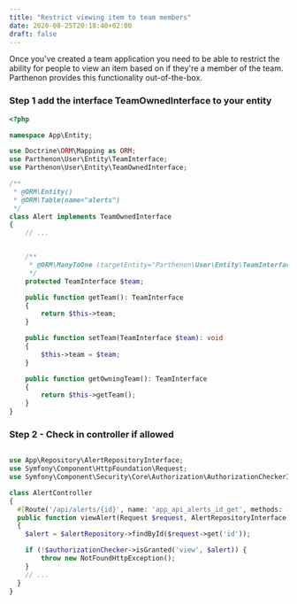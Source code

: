 ```yaml
---
title: "Restrict viewing item to team members"
date: 2020-08-25T20:18:40+02:00
draft: false
---
```

Once you've created a team application you need to be able to restrict the ability for people to view an item based on if they're a member of the team. Parthenon provides this functionality out-of-the-box.

### Step 1 add the interface TeamOwnedInterface to your entity

```php
<?php

namespace App\Entity;

use Doctrine\ORM\Mapping as ORM;
use Parthenon\User\Entity\TeamInterface;
use Parthenon\User\Entity\TeamOwnedInterface;

/**
 * @ORM\Entity()
 * @ORM\Table(name="alerts")
 */
class Alert implements TeamOwnedInterface
{
    // ...


    /**
     * @ORM\ManyToOne (targetEntity="Parthenon\User\Entity\TeamInterface")
     */
    protected TeamInterface $team;

    public function getTeam(): TeamInterface
    {
        return $this->team;
    }

    public function setTeam(TeamInterface $team): void
    {
        $this->team = $team;
    }

    public function getOwningTeam(): TeamInterface
    {
        return $this->getTeam();
    }
}
```

### Step 2 - Check in controller if allowed

```php

use App\Repository\AlertRepositoryInterface;
use Symfony\Component\HttpFoundation\Request;
use Symfony\Component\Security\Core\Authorization\AuthorizationCheckerInterface;

class AlertController
{
  #[Route('/api/alerts/{id}', name: 'app_api_alerts_id_get', methods: ['GET'])]
  public function viewAlert(Request $request, AlertRepositoryInterface $alertRepository, AuthorizationCheckerInterface $authorizationChecker, )
  {
    $alert = $alertRepository->findById($request->get('id'));

    if (!$authorizationChecker->isGranted('view', $alert)) {
        throw new NotFoundHttpException();
    }
    // ...  
  }
}
```
